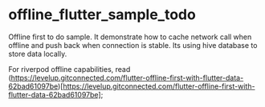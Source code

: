 # offline_flutter_sample_todo

Offline first to do sample. It demonstrate how to cache network call when offline and push back when connection is stable.
Its using hive database to store data locally.  

For riverpod offline capabilities, read (https://levelup.gitconnected.com/flutter-offline-first-with-flutter-data-62bad61097be)[https://levelup.gitconnected.com/flutter-offline-first-with-flutter-data-62bad61097be];